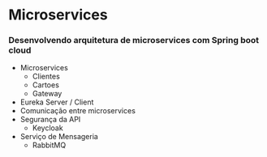 # Microservices
### Desenvolvendo arquitetura de microservices com Spring boot cloud
- Microservices
  - Clientes
  - Cartoes
  - Gateway
- Eureka Server / Client
- Comunicação entre microservices
- Segurança da API 
  - Keycloak
- Serviço de Mensageria
  - RabbitMQ


